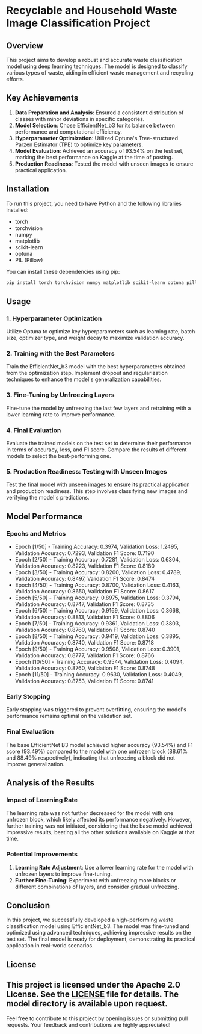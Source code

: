 # Recyclable and Household Waste Image Classification Project

## Overview

This project aims to develop a robust and accurate waste classification model using deep learning techniques. The model is designed to classify various types of waste, aiding in efficient waste management and recycling efforts.

## Key Achievements

1. **Data Preparation and Analysis**: Ensured a consistent distribution of classes with minor deviations in specific categories.
2. **Model Selection**: Chose EfficientNet_b3 for its balance between performance and computational efficiency.
3. **Hyperparameter Optimization**: Utilized Optuna's Tree-structured Parzen Estimator (TPE) to optimize key parameters.
4. **Model Evaluation**: Achieved an accuracy of 93.54% on the test set, marking the best performance on Kaggle at the time of posting.
5. **Production Readiness**: Tested the model with unseen images to ensure practical application.

## Installation

To run this project, you need to have Python and the following libraries installed:

- torch
- torchvision
- numpy
- matplotlib
- scikit-learn
- optuna
- PIL (Pillow)

You can install these dependencies using pip:

```bash
pip install torch torchvision numpy matplotlib scikit-learn optuna pillow
```

## Usage

### 1. Hyperparameter Optimization

Utilize Optuna to optimize key hyperparameters such as learning rate, batch size, optimizer type, and weight decay to maximize validation accuracy.

### 2. Training with the Best Parameters

Train the EfficientNet_b3 model with the best hyperparameters obtained from the optimization step. Implement dropout and regularization techniques to enhance the model's generalization capabilities.

### 3. Fine-Tuning by Unfreezing Layers

Fine-tune the model by unfreezing the last few layers and retraining with a lower learning rate to improve performance.

### 4. Final Evaluation

Evaluate the trained models on the test set to determine their performance in terms of accuracy, loss, and F1 score. Compare the results of different models to select the best-performing one.

### 5. Production Readiness: Testing with Unseen Images

Test the final model with unseen images to ensure its practical application and production readiness. This step involves classifying new images and verifying the model's predictions.

## Model Performance

### Epochs and Metrics

- Epoch [1/50] - Training Accuracy: 0.3974, Validation Loss: 1.2495, Validation Accuracy: 0.7293, Validation F1 Score: 0.7190
- Epoch [2/50] - Training Accuracy: 0.7281, Validation Loss: 0.6304, Validation Accuracy: 0.8223, Validation F1 Score: 0.8180
- Epoch [3/50] - Training Accuracy: 0.8200, Validation Loss: 0.4789, Validation Accuracy: 0.8497, Validation F1 Score: 0.8474
- Epoch [4/50] - Training Accuracy: 0.8700, Validation Loss: 0.4163, Validation Accuracy: 0.8650, Validation F1 Score: 0.8617
- Epoch [5/50] - Training Accuracy: 0.8975, Validation Loss: 0.3794, Validation Accuracy: 0.8747, Validation F1 Score: 0.8735
- Epoch [6/50] - Training Accuracy: 0.9169, Validation Loss: 0.3668, Validation Accuracy: 0.8813, Validation F1 Score: 0.8806
- Epoch [7/50] - Training Accuracy: 0.9361, Validation Loss: 0.3803, Validation Accuracy: 0.8760, Validation F1 Score: 0.8740
- Epoch [8/50] - Training Accuracy: 0.9419, Validation Loss: 0.3895, Validation Accuracy: 0.8740, Validation F1 Score: 0.8718
- Epoch [9/50] - Training Accuracy: 0.9508, Validation Loss: 0.3901, Validation Accuracy: 0.8777, Validation F1 Score: 0.8766
- Epoch [10/50] - Training Accuracy: 0.9544, Validation Loss: 0.4094, Validation Accuracy: 0.8760, Validation F1 Score: 0.8748
- Epoch [11/50] - Training Accuracy: 0.9630, Validation Loss: 0.4049, Validation Accuracy: 0.8753, Validation F1 Score: 0.8741

### Early Stopping

Early stopping was triggered to prevent overfitting, ensuring the model's performance remains optimal on the validation set.

### Final Evaluation

The base EfficientNet B3 model achieved higher accuracy (93.54%) and F1 score (93.49%) compared to the model with one unfrozen block (88.61% and 88.49% respectively), indicating that unfreezing a block did not improve generalization.

## Analysis of the Results

### Impact of Learning Rate

The learning rate was not further decreased for the model with one unfrozen block, which likely affected its performance negatively. However, further training was not initiated, considering that the base model achieved impressive results, beating all the other solutions available on Kaggle at that time.

### Potential Improvements

1. **Learning Rate Adjustment**: Use a lower learning rate for the model with unfrozen layers to improve fine-tuning.
2. **Further Fine-Tuning**: Experiment with unfreezing more blocks or different combinations of layers, and consider gradual unfreezing.

## Conclusion

In this project, we successfully developed a high-performing waste classification model using EfficientNet_b3. The model was fine-tuned and optimized using advanced techniques, achieving impressive results on the test set. The final model is ready for deployment, demonstrating its practical application in real-world scenarios.

## License

This project is licensed under the Apache 2.0 License. See the [LICENSE](LICENSE) file for details.
The model directory is available upon request.
---

Feel free to contribute to this project by opening issues or submitting pull requests. Your feedback and contributions are highly appreciated!
